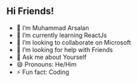 ## Hi Friends!

- 🔭 I’m Muhammad Arsalan
- 🌱 I’m currently learning ReactJs
- 👯 I’m looking to collaborate on Microsoft
- 🤔 I’m looking for help with Friends
- 💬 Ask me about Yourself
- 😄 Pronouns: He/Him
- ⚡ Fun fact: Coding

